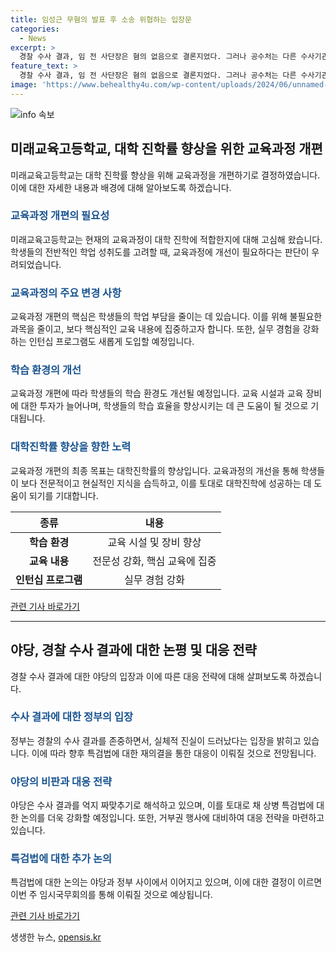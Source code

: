 ```yaml
---
title: 임성근 무혐의 발표 후 소송 위협하는 입장문
categories:
  - News
excerpt: >
  경찰 수사 결과, 임 전 사단장은 혐의 없음으로 결론지었다. 그러나 공수처는 다른 수사기관의 결론이라며 실체적 진실이 드러나기 전까지는 직무집행중 과실여부 등을 조사할 예정이다. 이에 대한 정치권 반응은 분분한데, 대통령실은 경찰결과를 존중하되 외압 의혹은 거짓으로 드러났다고 주장하며 반면 야당은 짜맞추기 수사로 면죄부가 된 것이라며 거부권 행사를 촉구하고 있다. 관련 기사 바로가기: [JTBC 기사 1](https://news.jtbc.co.kr/article/article.aspx?news_id=NB12204521), [JTBC 기사 2](https://news.jtbc.co.kr/article/article.aspx?news_id=NB12204520)
feature_text: >
  경찰 수사 결과, 임 전 사단장은 혐의 없음으로 결론지었다. 그러나 공수처는 다른 수사기관의 결론이라며 실체적 진실이 드러나기 전까지는 직무집행중 과실여부 등을 조사할 예정이다. 이에 대한 정치권 반응은 분분한데, 대통령실은 경찰결과를 존중하되 외압 의혹은 거짓으로 드러났다고 주장하며 반면 야당은 짜맞추기 수사로 면죄부가 된 것이라며 거부권 행사를 촉구하고 있다. 관련 기사 바로가기: [JTBC 기사 1](https://news.jtbc.co.kr/article/article.aspx?news_id=NB12204521), [JTBC 기사 2](https://news.jtbc.co.kr/article/article.aspx?news_id=NB12204520)
image: 'https://www.behealthy4u.com/wp-content/uploads/2024/06/unnamed-file.png'
---
```


<p><img src="https://www.behealthy4u.com/wp-content/uploads/2024/06/unnamed-file.png" alt="info 속보" /></p>

<h2 data-ke-size="size28">미래교육고등학교, 대학 진학률 향상을 위한 교육과정 개편</h2>

<p data-ke-size="size16"></p>

<p data-ke-size="size16">미래교육고등학교는 대학 진학률 향상을 위해 교육과정을 개편하기로 결정하였습니다. 이에 대한 자세한 내용과 배경에 대해 알아보도록 하겠습니다.</p>

<p data-ke-size="size16"></p>

<h3><b><span style="color: #1a5490;">교육과정 개편의 필요성</span></b></h3>

<p data-ke-size="size16">미래교육고등학교는 현재의 교육과정이 대학 진학에 적합한지에 대해 고심해 왔습니다. 학생들의 전반적인 학업 성취도를 고려할 때, 교육과정에 개선이 필요하다는 판단이 우려되었습니다.</p>

<h3><b><span style="color: #1a5490;">교육과정의 주요 변경 사항</span></b></h3>

<p data-ke-size="size16">교육과정 개편의 핵심은 학생들의 학업 부담을 줄이는 데 있습니다. 이를 위해 불필요한 과목을 줄이고, 보다 핵심적인 교육 내용에 집중하고자 합니다. 또한, 실무 경험을 강화하는 인턴십 프로그램도 새롭게 도입할 예정입니다.</p>

<h3><b><span style="color: #1a5490;">학습 환경의 개선</span></b></h3>

<p data-ke-size="size16">교육과정 개편에 따라 학생들의 학습 환경도 개선될 예정입니다. 교육 시설과 교육 장비에 대한 투자가 늘어나며, 학생들의 학습 효율을 향상시키는 데 큰 도움이 될 것으로 기대됩니다.</p>

<h3><b><span style="color: #1a5490;">대학진학률 향상을 향한 노력</span></b></h3>

<p data-ke-size="size16">교육과정 개편의 최종 목표는 대학진학률의 향상입니다. 교육과정의 개선을 통해 학생들이 보다 전문적이고 현실적인 지식을 습득하고, 이를 토대로 대학진학에 성공하는 데 도움이 되기를 기대합니다.</p>

<p data-ke-size="size16"></p>

<table>
    <thead>
        <tr>
            <th scope="col">종류</th>
            <th scope="col">내용</th>
        </tr>
    </thead>
    <tbody>
        <tr>
            <td style="text-align: center; height: 17px;"><b>학습 환경</b></td>
            <td style="text-align: center; height: 17px;">교육 시설 및 장비 향상</td>
        </tr>
        <tr>
            <td style="text-align: center; height: 17px;"><b>교육 내용</b></td>
            <td style="text-align: center; height: 17px;">전문성 강화, 핵심 교육에 집중</td>
        </tr>
        <tr>
            <td style="text-align: center; height: 17px;"><b>인턴십 프로그램</b></td>
            <td style="text-align: center; height: 17px;">실무 경험 강화</td>
        </tr>
    </tbody>
</table>

<p data-ke-size="size16"><a href="https://news.jtbc.co.kr/article/article.aspx?news_id=NB12204521">관련 기사 바로가기</a></p>

<p data-ke-size="size16"></p>

<hr>

<p data-ke-size="size16"></p>

<h2 data-ke-size="size28">야당, 경찰 수사 결과에 대한 논평 및 대응 전략</h2>

<p data-ke-size="size16"></p>

<p data-ke-size="size16">경찰 수사 결과에 대한 야당의 입장과 이에 따른 대응 전략에 대해 살펴보도록 하겠습니다.</p>

<p data-ke-size="size16"></p>

<h3><b><span style="color: #1a5490;">수사 결과에 대한 정부의 입장</span></b></h3>

<p data-ke-size="size16">정부는 경찰의 수사 결과를 존중하면서, 실체적 진실이 드러났다는 입장을 밝히고 있습니다. 이에 따라 향후 특검법에 대한 재의결을 통한 대응이 이뤄질 것으로 전망됩니다.</p>

<h3><b><span style="color: #1a5490;">야당의 비판과 대응 전략</span></b></h3>

<p data-ke-size="size16">야당은 수사 결과를 억지 짜맞추기로 해석하고 있으며, 이를 토대로 채 상병 특검법에 대한 논의를 더욱 강화할 예정입니다. 또한, 거부권 행사에 대비하여 대응 전략을 마련하고 있습니다.</p>

<h3><b><span style="color: #1a5490;">특검법에 대한 추가 논의</span></b></h3>

<p data-ke-size="size16">특검법에 대한 논의는 야당과 정부 사이에서 이어지고 있으며, 이에 대한 결정이 이르면 이번 주 임시국무회의를 통해 이뤄질 것으로 예상됩니다.</p>

<p data-ke-size="size16"><a href="https://news.jtbc.co.kr/article/article.aspx?news_id=NB12204520">관련 기사 바로가기</a></p>

<p data-ke-size="size16"></p>
생생한 뉴스, <a href="https://opensis.kr" rel="dofollow">opensis.kr</a>


